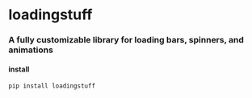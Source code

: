 # loadingstuff


### A fully customizable library for loading bars, spinners, and animations


#### install

```
pip install loadingstuff
```

